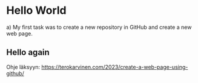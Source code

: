 # Hello World
a) My first task was to create a new repository in GitHub and create a new web page.
## Hello again
Ohje läksyyn: https://terokarvinen.com/2023/create-a-web-page-using-github/ 
